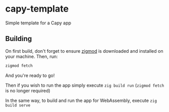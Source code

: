 # capy-template
Simple template for a Capy app

## Building

On first build, don't forget to ensure [zigmod](https://github.com/nektro/zigmod/releases/latest)
is downloaded and installed on your machine. Then, run:
```sh
zigmod fetch
```
And you're ready to go!

Then if you wish to run the app simply execute
`zig build run` (`zigmod fetch` is no longer required)

In the same way, to build and run the app for WebAssembly, execute
`zig build serve`
